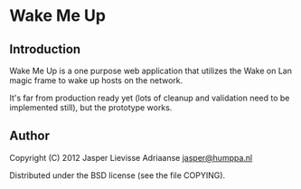 Wake Me Up
==========

Introduction
------------

Wake Me Up is a one purpose web application that utilizes the Wake on
Lan magic frame to wake up hosts on the network.

It's far from production ready yet (lots of cleanup and validation
need to be implemented still), but the prototype works.

Author
-----

Copyright (C) 2012 Jasper Lievisse Adriaanse <jasper@humppa.nl>

Distributed under the BSD license (see the file COPYING).
